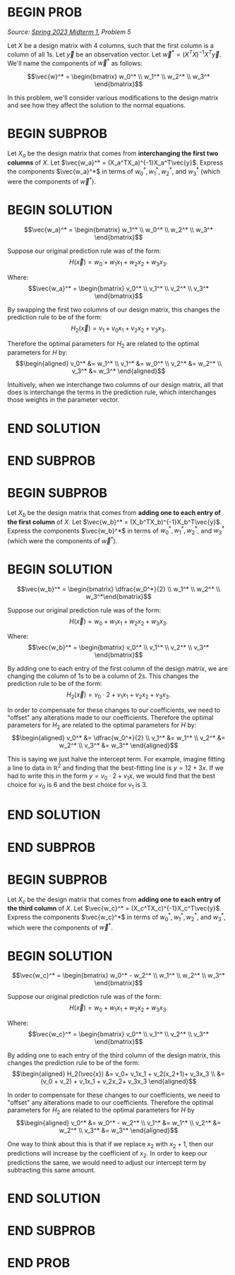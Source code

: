 # BEGIN PROB

<i>Source: [Spring 2023 Midterm 1](../sp23-midterm1/index.html), Problem 5</i>

Let $X$ be a design matrix with 4 columns, such that the first column is a column of all $1$s. Let $\vec{y}$ be an observation vector. Let $\vec{w}^* = (X^TX)^{-1}X^T\vec{y}.$ We'll name the components of $\vec{w}^*$ as follows:

$$\vec{w}^* = \begin{bmatrix} w_0^* \\ w_1^* \\ w_2^* \\ w_3^* \end{bmatrix}$$

In this problem, we'll consider various modifications to the design matrix and see how they affect the solution to the normal equations.

# BEGIN SUBPROB

Let $X_a$ be the design matrix that comes from **interchanging the first two columns** of $X$. Let $\vec{w_a}^* = (X_a^TX_a)^{-1}X_a^T\vec{y}$. Express the components $\vec{w_a}^*$ in terms of $w_0^*, w_1^*, w_2^*$, and $w_3^*$ (which were the components of $\vec{w}^*$).

# BEGIN SOLUTION

$$\vec{w_a}^* = \begin{bmatrix} w_1^* \\ w_0^* \\ w_2^* \\ w_3^* \end{bmatrix}$$

Suppose our original prediction rule was of the form: 
$$H(\vec{x}) = w_0 + w_1x_1+ w_2x_2+  w_3x_3.$$ 

Where: 
$$\vec{w_a}^* = \begin{bmatrix} v_0^* \\ v_1^* \\ v_2^* \\ v_3^* \end{bmatrix}$$

By swapping the first two columns of our design matrix, this changes the prediction rule to be of the form: 
$$H_2(\vec{x}) = v_1 + v_0x_1 + v_2x_2+  v_3x_3.$$ 

Therefore the optimal parameters for $H_2$ are related to the optimal parameters for $H$ by:
$$\begin{aligned} v_0^* &= w_1^* \\ v_1^* &= w_0^* \\ v_2^* &= w_2^* \\ v_3^* &= w_3^* \end{aligned}$$

Intuitively, when we interchange two columns of our design matrix, all that does is interchange the terms in the prediction rule, which interchanges those weights in the parameter vector.

# END SOLUTION

# END SUBPROB 

# BEGIN SUBPROB

Let $X_b$ be the design matrix that comes from **adding one to each entry of the first column** of $X$. Let $\vec{w_b}^* = (X_b^TX_b)^{-1}X_b^T\vec{y}$. Express the components $\vec{w_b}^*$ in terms of $w_0^*, w_1^*, w_2^*$, and $w_3^*$ (which were the components of $\vec{w}^*$).

# BEGIN SOLUTION

$$\vec{w_b}^* = \begin{bmatrix} \dfrac{w_0^*}{2}  \\ w_1^* \\ w_2^* \\ w_3^*\end{bmatrix}$$

Suppose our original prediction rule was of the form:
$$H(\vec{x}) = w_0 + w_1x_1+ w_2x_2+  w_3x_3.$$ 

Where: 
$$\vec{w_b}^* = \begin{bmatrix} v_0^* \\ v_1^* \\ v_2^* \\ v_3^* \end{bmatrix}$$

By adding one to each entry of the first column of the design matrix, we are changing the column of $1$s to be a column of $2$s. This changes the prediction rule to be of the form:
$$H_2(\vec{x}) = v_0\cdot 2+ v_1x_1 + v_2x_2+  v_3x_3.$$

In order to compensate for these changes to our coefficients, we need to "offset" any alterations made to our coefficients. 
Therefore the optimal parameters for $H_2$ are related to the optimal parameters for $H$ by: 
$$\begin{aligned} v_0^* &= \dfrac{w_0^*}{2} \\ v_1^* &= w_1^* \\ v_2^* &= w_2^* \\ v_3^* &= w_3^* \end{aligned}$$

This is saying we just halve the intercept term. For example, imagine fitting a line to data in $\mathbb{R}^2$ and finding that the best-fitting line is $y=12+3x$. If we had to write this in the form $y=v_0\cdot 2 + v_1x$, we would find that the best choice for $v_0$ is $6$ and the best choice for $v_1$ is $3$.

# END SOLUTION

# END SUBPROB 

# BEGIN SUBPROB

Let $X_c$ be the design matrix that comes from **adding one to each entry of the third column** of $X$. Let $\vec{w_c}^* = (X_c^TX_c)^{-1}X_c^T\vec{y}$. Express the components $\vec{w_c}^*$ in terms of $w_0^*, w_1^*, w_2^*$, and $w_3^*$, which were the components of $\vec{w}^*$.

# BEGIN SOLUTION

$$\vec{w_c}^* = \begin{bmatrix} w_0^* - w_2^*  \\ w_1^* \\ w_2^* \\ w_3^* \end{bmatrix}$$

Suppose our original prediction rule was of the form:
$$H(\vec{x}) = w_0 + w_1x_1+ w_2x_2+  w_3x_3.$$ 

Where: 
$$\vec{w_c}^* = \begin{bmatrix} v_0^* \\ v_1^* \\ v_2^* \\ v_3^* \end{bmatrix}$$

By adding one to each entry of the third column of the design matrix, this changes the prediction rule to be of the form: 
$$\begin{aligned} H_2(\vec{x}) &= v_0+ v_1x_1 + v_2(x_2+1)+  v_3x_3 \\ &= (v_0 + v_2) + v_1x_1 + v_2x_2+  v_3x_3 \end{aligned}$$ 

In order to compensate for these changes to our coefficients, we need to "offset" any alterations made to our coefficients. 
Therefore the optimal parameters for $H_2$ are related
to the optimal parameters for $H$ by 
$$\begin{aligned} v_0^* &= w_0^* - w_2^* \\ v_1^* &= w_1^* \\ v_2^* &= w_2^* \\ v_3^* &= w_3^* \end{aligned}$$

One way to think about this is that if we replace $x_2$ with $x_2+1$, then our predictions will increase by the coefficient of $x_2$. In order to keep our predictions the same, we would need to adjust our intercept term by subtracting this same amount.

# END SOLUTION

# END SUBPROB 

# END PROB